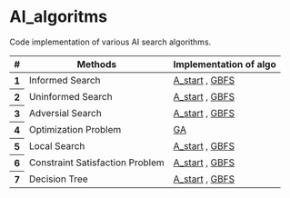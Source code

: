 # AI_algoritms

Code implementation of various AI search algorithms. 

<table class="table">
  <thead>
    <tr>
      <th scope="col">#</th>
      <th scope="col">Methods</th>
      <th scope="col">Implementation of algo</th>
    </tr>
  </thead>
  <tbody>
    <tr>
      <th scope="row">1</th>
      <td>Informed Search</td>
      <td><a href="url">A_start</a>   , <a href="url">GBFS</a></td>
    </tr>
    <tr>
      <th scope="row">2</th>
      <td>Uninformed Search</td>
       <td><a href="https://github.com/janup9967/AI_algoritms/blob/main/Informed_Search/A_star.py" target="blank">A_start</a>   , <a href="https://github.com/janup9967/AI_algoritms/blob/main/Informed_Search/best_first_search.py">GBFS</a></td>
    </tr>
    <tr>
      <th scope="row">3</th>
      <td>Adversial Search</td>
       <td><a href="url">A_start</a>   , <a href="url">GBFS</a></td>
    </tr>
      <tr>
      <th scope="row">4</th>
      <td>Optimization Problem</td>
      <td><a href="[Optimization Problems](https://github.com/janup9967/AI_algoritms/blob/main/Optimization%20Problems/ga.py)">GA</a></td>
    </tr>
    <tr>
      <th scope="row">5</th>
      <td>Local Search</td>
       <td><a href="url">A_start</a>   , <a href="url">GBFS</a></td>
    </tr>
    <tr>
      <th scope="row">6</th>
      <td>Constraint Satisfaction Problem</td>
       <td><a href="url">A_start</a>   , <a href="url">GBFS</a></td>
    </tr>
    <tr>
      <th scope="row">7</th>
      <td>Decision Tree</td>
       <td><a href="url">A_start</a>   , <a href="url">GBFS</a></td>
    </tr>
  </tbody>
</table>
